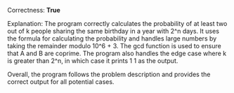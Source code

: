 Correctness: **True**

Explanation: 
The program correctly calculates the probability of at least two out of k people sharing the same birthday in a year with 2^n days. It uses the formula for calculating the probability and handles large numbers by taking the remainder modulo 10^6 + 3. The gcd function is used to ensure that A and B are coprime. The program also handles the edge case where k is greater than 2^n, in which case it prints 1 1 as the output. 

Overall, the program follows the problem description and provides the correct output for all potential cases.